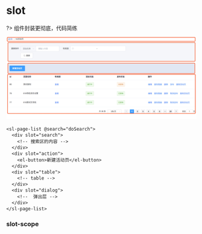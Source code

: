 # slot

?> 组件封装更彻底，代码简练

![page](static/page.jpg 'page')

```
<sl-page-list @search="doSearch">
  <div slot="search">
    <!-- 搜索区的内容 -->
  </div>
  <div slot="action">
    <el-button>新建活动页</el-button>
  </div>
  <div slot="table">
    <!-- table -->
  </div>
  <div slot="dialog">
    <!--  弹出层 -->
  </div>
</sl-page-list>
```


### slot-scope